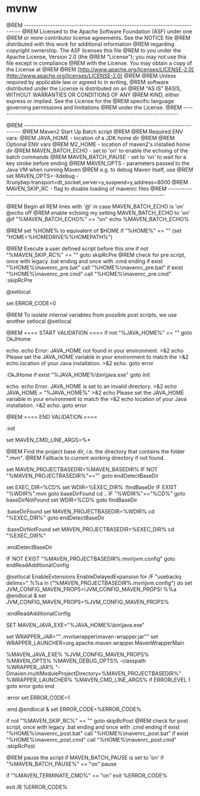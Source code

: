 # mvnw

@REM ---------------------------------------------------------------------------- @REM Licensed to the Apache Software Foundation \(ASF\) under one @REM or more contributor license agreements. See the NOTICE file @REM distributed with this work for additional information @REM regarding copyright ownership. The ASF licenses this file @REM to you under the Apache License, Version 2.0 \(the @REM "License"\); you may not use this file except in compliance @REM with the License. You may obtain a copy of the License at @REM @REM [http://www.apache.org/licenses/LICENSE-2.0](http://www.apache.org/licenses/LICENSE-2.0) @REM @REM Unless required by applicable law or agreed to in writing, @REM software distributed under the License is distributed on an @REM "AS IS" BASIS, WITHOUT WARRANTIES OR CONDITIONS OF ANY @REM KIND, either express or implied. See the License for the @REM specific language governing permissions and limitations @REM under the License. @REM ----------------------------------------------------------------------------

@REM ---------------------------------------------------------------------------- @REM Maven2 Start Up Batch script @REM @REM Required ENV vars: @REM JAVA\_HOME - location of a JDK home dir @REM @REM Optional ENV vars @REM M2\_HOME - location of maven2's installed home dir @REM MAVEN\_BATCH\_ECHO - set to 'on' to enable the echoing of the batch commands @REM MAVEN\_BATCH\_PAUSE - set to 'on' to wait for a key stroke before ending @REM MAVEN\_OPTS - parameters passed to the Java VM when running Maven @REM e.g. to debug Maven itself, use @REM set MAVEN\_OPTS=-Xdebug -Xrunjdwp:transport=dt\_socket,server=y,suspend=y,address=8000 @REM MAVEN\_SKIP\_RC - flag to disable loading of mavenrc files @REM ----------------------------------------------------------------------------

@REM Begin all REM lines with '@' in case MAVEN\_BATCH\_ECHO is 'on' @echo off @REM enable echoing my setting MAVEN\_BATCH\_ECHO to 'on' @if "%MAVEN\_BATCH\_ECHO%" == "on" echo %MAVEN\_BATCH\_ECHO%

@REM set %HOME% to equivalent of $HOME if "%HOME%" == "" \(set "HOME=%HOMEDRIVE%%HOMEPATH%"\)

@REM Execute a user defined script before this one if not "%MAVEN\_SKIP\_RC%" == "" goto skipRcPre @REM check for pre script, once with legacy .bat ending and once with .cmd ending if exist "%HOME%\mavenrc\_pre.bat" call "%HOME%\mavenrc\_pre.bat" if exist "%HOME%\mavenrc\_pre.cmd" call "%HOME%\mavenrc\_pre.cmd" :skipRcPre

@setlocal

set ERROR\_CODE=0

@REM To isolate internal variables from possible post scripts, we use another setlocal @setlocal

@REM ==== START VALIDATION ==== if not "%JAVA\_HOME%" == "" goto OkJHome

echo. echo Error: JAVA\_HOME not found in your environment. &gt;&2 echo Please set the JAVA\_HOME variable in your environment to match the &gt;&2 echo location of your Java installation. &gt;&2 echo. goto error

:OkJHome if exist "%JAVA\_HOME%\bin\java.exe" goto init

echo. echo Error: JAVA\_HOME is set to an invalid directory. &gt;&2 echo JAVA\_HOME = "%JAVA\_HOME%" &gt;&2 echo Please set the JAVA\_HOME variable in your environment to match the &gt;&2 echo location of your Java installation. &gt;&2 echo. goto error

@REM ==== END VALIDATION ====

:init

set MAVEN\_CMD\_LINE\_ARGS=%\*

@REM Find the project base dir, i.e. the directory that contains the folder ".mvn". @REM Fallback to current working directory if not found.

set MAVEN\_PROJECTBASEDIR=%MAVEN\_BASEDIR% IF NOT "%MAVEN\_PROJECTBASEDIR%"=="" goto endDetectBaseDir

set EXEC\_DIR=%CD% set WDIR=%EXEC\_DIR% :findBaseDir IF EXIST "%WDIR%".mvn goto baseDirFound cd .. IF "%WDIR%"=="%CD%" goto baseDirNotFound set WDIR=%CD% goto findBaseDir

:baseDirFound set MAVEN\_PROJECTBASEDIR=%WDIR% cd "%EXEC\_DIR%" goto endDetectBaseDir

:baseDirNotFound set MAVEN\_PROJECTBASEDIR=%EXEC\_DIR% cd "%EXEC\_DIR%"

:endDetectBaseDir

IF NOT EXIST "%MAVEN\_PROJECTBASEDIR%.mvn\jvm.config" goto endReadAdditionalConfig

@setlocal EnableExtensions EnableDelayedExpansion for /F "usebackq delims=" %%a in \("%MAVEN\_PROJECTBASEDIR%.mvn\jvm.config"\) do set JVM\_CONFIG\_MAVEN\_PROPS=!JVM\_CONFIG\_MAVEN\_PROPS! %%a @endlocal & set JVM\_CONFIG\_MAVEN\_PROPS=%JVM\_CONFIG\_MAVEN\_PROPS%

:endReadAdditionalConfig

SET MAVEN\_JAVA\_EXE="%JAVA\_HOME%\bin\java.exe"

set WRAPPER\_JAR=""..mvn\wrapper\maven-wrapper.jar"" set WRAPPER\_LAUNCHER=org.apache.maven.wrapper.MavenWrapperMain

%MAVEN\_JAVA\_EXE% %JVM\_CONFIG\_MAVEN\_PROPS% %MAVEN\_OPTS% %MAVEN\_DEBUG\_OPTS% -classpath %WRAPPER\_JAR% "-Dmaven.multiModuleProjectDirectory=%MAVEN\_PROJECTBASEDIR%" %WRAPPER\_LAUNCHER% %MAVEN\_CMD\_LINE\_ARGS% if ERRORLEVEL 1 goto error goto end

:error set ERROR\_CODE=1

:end @endlocal & set ERROR\_CODE=%ERROR\_CODE%

if not "%MAVEN\_SKIP\_RC%" == "" goto skipRcPost @REM check for post script, once with legacy .bat ending and once with .cmd ending if exist "%HOME%\mavenrc\_post.bat" call "%HOME%\mavenrc\_post.bat" if exist "%HOME%\mavenrc\_post.cmd" call "%HOME%\mavenrc\_post.cmd" :skipRcPost

@REM pause the script if MAVEN\_BATCH\_PAUSE is set to 'on' if "%MAVEN\_BATCH\_PAUSE%" == "on" pause

if "%MAVEN\_TERMINATE\_CMD%" == "on" exit %ERROR\_CODE%

exit /B %ERROR\_CODE%


